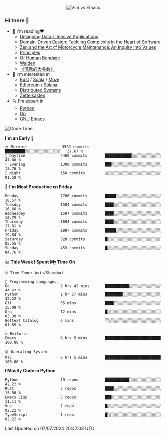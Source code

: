 <p align="center">
    <img src="https://gist.githubusercontent.com/coldnight/e696baffb094e71c96cb302118878eae/raw/40ea5053a6f66cc65f90f437e4173497da225958/banner.gif" alt="Vim vs Emacs" />
</p>

### Hi there 👋

- 📖 I'm reading❤️
    + [Designing Data-Intensive Applications](https://www.oreilly.com/library/view/designing-data-intensive-applications/9781491903063/)
    + [Domain-Driven Design: Tackling Complexity in the Heart of Software](https://www.dddcommunity.org/book/evans_2003/)
    + [Zen and the Art of Motorcycle Maintenance: An Inquiry into Values](https://en.wikipedia.org/wiki/Zen_and_the_Art_of_Motorcycle_Maintenance)
    + [Principles](https://www.principles.com/)
    + [Of Human Bondage](https://en.wikipedia.org/wiki/Of_Human_Bondage)
    + [Walden](https://en.wikipedia.org/wiki/Walden)
    + [《沉默的大多数》](https://en.wikipedia.org/wiki/Silent_majority)
- 🌱 I'm interested in
    + [Rust](https://www.rust-lang.org/) / [Scala](https://www.scala-lang.org/) / [Move](https://github.com/move-language/move/)
    + [Ethereum](https://ethereum.org/en/) / [Solana](https://solana.com/)
	+ [Distributed Systems](https://www.linuxzen.com/notes/topics/20200320174417_%E5%88%86%E5%B8%83%E5%BC%8F/)
	+ [Zettelkasten](https://www.linuxzen.com/notes/notes/20220120080920-slip_box/)
- 🔍 I'm expert in
    + [Python](https://www.python.org/)
    + [Go](https://go.dev/)
    + [GNU Emacs](https://www.gnu.org/software/emacs/)

<!--START_SECTION:waka-->
![Code Time](http://img.shields.io/badge/Code%20Time-2%2C946%20hrs%2055%20mins-blue)

**I'm an Early 🐤** 

```text
🌞 Morning                3582 commits        █████████░░░░░░░░░░░░░░░░   37.67 % 
🌆 Daytime                4469 commits        ████████████░░░░░░░░░░░░░   47.00 % 
🌃 Evening                1308 commits        ███░░░░░░░░░░░░░░░░░░░░░░   13.76 % 
🌙 Night                  150 commits         ░░░░░░░░░░░░░░░░░░░░░░░░░   01.58 % 
```
📅 **I'm Most Productive on Friday** 

```text
Monday                   1766 commits        █████░░░░░░░░░░░░░░░░░░░░   18.57 % 
Tuesday                  1584 commits        ████░░░░░░░░░░░░░░░░░░░░░   16.66 % 
Wednesday                1597 commits        ████░░░░░░░░░░░░░░░░░░░░░   16.79 % 
Thursday                 1694 commits        ████░░░░░░░░░░░░░░░░░░░░░   17.81 % 
Friday                   1887 commits        █████░░░░░░░░░░░░░░░░░░░░   19.84 % 
Saturday                 528 commits         █░░░░░░░░░░░░░░░░░░░░░░░░   05.55 % 
Sunday                   453 commits         █░░░░░░░░░░░░░░░░░░░░░░░░   04.76 % 
```


📊 **This Week I Spent My Time On** 

```text
🕑︎ Time Zone: Asia/Shanghai

💬 Programming Languages: 
Go                       2 hrs 42 mins       ███████████░░░░░░░░░░░░░░   44.42 % 
Python                   1 hr 57 mins        ████████░░░░░░░░░░░░░░░░░   32.22 % 
Git                      55 mins             ████░░░░░░░░░░░░░░░░░░░░░   15.09 % 
Org                      12 mins             █░░░░░░░░░░░░░░░░░░░░░░░░   03.30 % 
Gettext Catalog          6 mins              ░░░░░░░░░░░░░░░░░░░░░░░░░   01.89 % 

🔥 Editors: 
Emacs                    6 hrs 5 mins        █████████████████████████   100.00 % 

💻 Operating System: 
Mac                      6 hrs 5 mins        █████████████████████████   100.00 % 
```

**I Mostly Code in Python** 

```text
Python                   19 repos            ███████████░░░░░░░░░░░░░░   42.22 % 
Rust                     7 repos             ████░░░░░░░░░░░░░░░░░░░░░   15.56 % 
Emacs Lisp               5 repos             ███░░░░░░░░░░░░░░░░░░░░░░   11.11 % 
Vue                      1 repo              █░░░░░░░░░░░░░░░░░░░░░░░░   02.22 % 
TypeScript               1 repo              █░░░░░░░░░░░░░░░░░░░░░░░░   02.22 % 
```




 Last Updated on 07/07/2024 20:47:03 UTC
<!--END_SECTION:waka-->
